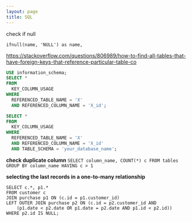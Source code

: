 ```yaml
---
layout: page
title: SQL
---
```


check if null

`ifnull(name, 'NULL') as name,`

https://stackoverflow.com/questions/806989/how-to-find-all-tables-that-have-foreign-keys-that-reference-particular-table-co

```sql
USE information_schema;
SELECT *
FROM
  KEY_COLUMN_USAGE
WHERE
  REFERENCED_TABLE_NAME = 'X'
  AND REFERENCED_COLUMN_NAME = 'X_id';

```


```sql
SELECT *
FROM
  KEY_COLUMN_USAGE
WHERE
  REFERENCED_TABLE_NAME = 'X'
  AND REFERENCED_COLUMN_NAME = 'X_id'
  AND TABLE_SCHEMA = 'your_database_name';

```

**check duplicate column**
`SELECT column_name, COUNT(*) c FROM tables GROUP BY column_name HAVING c > 1`


**selecting the last records in a one-to-many relationship**
```
SELECT c.*, p1.*
FROM customer c
JOIN purchase p1 ON (c.id = p1.customer_id)
LEFT OUTER JOIN purchase p2 ON (c.id = p2.customer_id AND 
    (p1.date < p2.date OR p1.date = p2.date AND p1.id < p2.id))
WHERE p2.id IS NULL;
```
